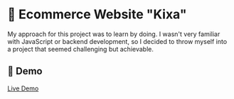 # 📌 Ecommerce Website "Kixa"

My approach for this project was to learn by doing. I wasn't very familiar with JavaScript or backend development, so I decided to throw myself into a project that seemed challenging but achievable.

## 🚀 Demo  
[Live Demo](https://kixa-ecommerce.netlify.app/search.html?searchText=&min=0&max=328)  
